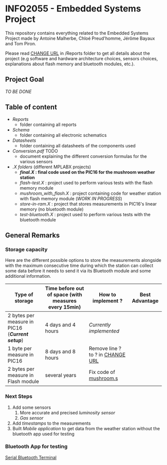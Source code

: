 # INFO2055 - Embedded Systems Project

This repository contains everything related to the Embedded Systems Project made by Antoine Malherbe, Chloé Preud'homme, Jérôme Bayaux and Tom Piron.

Please read [CHANGE URL](/Reports/Rapport_3_Projet_Embedded.pdf) in /Reports folder to get all details about the project (e.g software and hardware architecture choices, sensors choices, explanations about flash memory and bluetooth modules, etc.).

## Project Goal

_TO BE DONE_

## Table of content

* _Reports_
  * folder containing all reports
* _Schema_
  * folder containing all electronic schematics
* _Datasheets_
  * folder containing all datasheets of the components used
* _Conversion.pdf_ TODO
  * document explaining the different conversion formulas for the various sensors
* _.X folders_ (different MPLABX projects)
  * **_final.X_ : final code used on the PIC16 for the mushroom weather station**
  * _flash-test.X_ : project used to perform various tests with the flash memory module
  * _mushroom_with_flash.X_ : project containing code for weather station with flash memory module (_WORK IN PROGRESS_)
  * _store-in-ram.X_ : project that stores measurements in PIC16's linear memory (no bluetooth module)
  * _test-bluetooth.X_ : project used to perform various tests with the bluetooth module

## General Remarks

### Storage capacity
Here are the different possible options to store the measurements alongside with the maximum consecutive time during which the station can collect some data before it needs to send it via its Bluetooth module and some additional information.

Type of storage                                   | Time before out of space (with measures every 15min) | How to implement ?                                          | Best Advantage                         |
------------------------------------------------- | ---------------------------------------------------- | ----------------------------------------------------------- | --------------
2 bytes per measure in PIC16 (**_Current setup_**)| 4 days and 4 hours                                   | _Currently implemented_                                     |
1 byte per measure in PIC16                       | 8 days and 8 hours                                   | Remove line ? to ? in [CHANGE URL](/final.X/without_flash.s)
2 bytes per measure in Flash module               | several years                                        | Fix code of [mushroom.s](/mushroom_with_flash.X/mushroom.s)

### Next Steps
1. Add some sensors
    1. More accurate and precised _luminosity sensor_
    2. _Gas sensor_
2. Add _timestamps_ to the measurements
3. Built _Mobile application_ to get data from the weather station without the bluetooth app used for testing

### Bluetooth App for testing
[Serial Bluetooth Terminal](https://play.google.com/store/apps/details?id=de.kai_morich.serial_bluetooth_terminal&hl=fr&gl=US)
